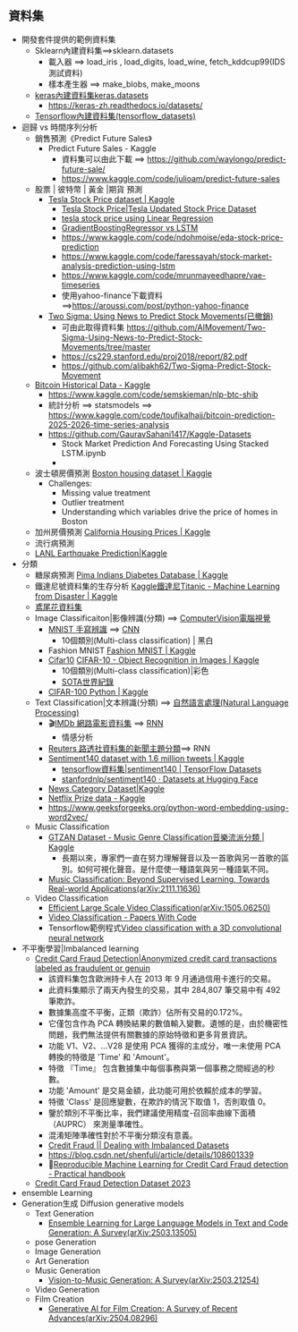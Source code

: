 ## 資料集 
- 開發套件提供的範例資料集 
  - Sklearn內建資料集==>sklearn.datasets
    - 載入器 ==> load_iris , load_digits, load_wine, fetch_kddcup99(IDS測試資料)
    - 樣本產生器 ==> make_blobs, make_moons
  - [keras內建資料集keras.datasets](https://keras.io/api/datasets/)
    - https://keras-zh.readthedocs.io/datasets/ 
  - [Tensorflow內建資料集(tensorflow_datasets)](https://www.tensorflow.org/datasets/catalog/overview#all_datasets)
- 迴歸 vs 時間序列分析
  - 銷售預測《Predict Future Sales》
    - Predict Future Sales - Kaggle
      - 資料集可以由此下載 ==> https://github.com/waylongo/predict-future-sale/
      - https://www.kaggle.com/code/julioam/predict-future-sales 
  - 股票 | 彼特幣 | 黃金 |期貨 預測
    - [Tesla Stock Price dataset | Kaggle](https://www.kaggle.com/datasets/rpaguirre/tesla-stock-price/data)
      - [Tesla Stock Price|Tesla Updated Stock Price Dataset]()
      - [tesla stock price using Linear Regression](https://www.kaggle.com/code/fareedalianwar/tesla-stock-price-using-linear-regression)
      - [GradientBoostingRegressor vs LSTM](https://www.kaggle.com/code/ysfylmzygmrylmz/tesla-stock-price-prediction-gbm-lstm)
      - https://www.kaggle.com/code/ndohmoise/eda-stock-price-prediction
      - https://www.kaggle.com/code/faressayah/stock-market-analysis-prediction-using-lstm
      - https://www.kaggle.com/code/mrunmayeedhapre/vae-timeseries
      - 使用yahoo-finance下載資料 ==>https://aroussi.com/post/python-yahoo-finance
    - [Two Sigma: Using News to Predict Stock Movements(已撤銷)](https://www.kaggle.com/c/two-sigma-financial-news/data)
      - 可由此取得資料集  https://github.com/AIMovement/Two-Sigma-Using-News-to-Predict-Stock-Movements/tree/master
      - https://cs229.stanford.edu/proj2018/report/82.pdf
      - https://github.com/alibakh62/Two-Sigma-Predict-Stock-Movement
  - [Bitcoin Historical Data - Kaggle](https://www.kaggle.com/datasets/mczielinski/bitcoin-historical-data)
    - https://www.kaggle.com/code/semskieman/nlp-btc-shib
    - 統計分析 ==> statsmodels  ==> https://www.kaggle.com/code/toufikalhajj/bitcoin-prediction-2025-2026-time-series-analysis
    - https://github.com/GauravSahani1417/Kaggle-Datasets
      - Stock Market Prediction And Forecasting Using Stacked LSTM.ipynb
      -   
  - 波士頓房價預測 [Boston housing dataset | Kaggle](https://www.kaggle.com/datasets/altavish/boston-housing-dataset)
    - Challenges:
      - Missing value treatment
      - Outlier treatment
      - Understanding which variables drive the price of homes in Boston 
  - 加州房價預測 [California Housing Prices | Kaggle](https://www.kaggle.com/datasets/camnugent/california-housing-prices)
  - 流行病預測
  - [LANL Earthquake Prediction|Kaggle](https://www.kaggle.com/competitions/LANL-Earthquake-Prediction/code)
- 分類
  - 糖尿病預測 [Pima Indians Diabetes Database | Kaggle](https://www.kaggle.com/datasets/uciml/pima-indians-diabetes-database)
  - 鐵達尼號資料集的生存分析 [Kaggle鐵達尼Titanic - Machine Learning from Disaster | Kaggle](https://www.kaggle.com/c/titanic/overview)
  - [鳶尾花資料集](IRIS.MD)
  - Image Classificaiton|影像辨識(分類) ==> [ComputerVision電腦視覺](CV.md)
    - [MNIST 手寫辨識](MNIST.md) ==> [CNN](CNN.md)
      - 10個類別(Multi-class classification) | 黑白 
    - Fashion MNIST [Fashion MNIST | Kaggle](https://www.kaggle.com/datasets/zalando-research/fashionmnist)
    - [Cifar10](Cifar10.md) [CIFAR-10 - Object Recognition in Images | Kaggle](https://www.kaggle.com/c/cifar-10/code)
      - 10個類別(Multi-class classification)|彩色
      - [SOTA世界紀錄](https://paperswithcode.com/sota/image-classification-on-cifar-10)
    - [CIFAR-100 Python | Kaggle](https://www.kaggle.com/datasets/fedesoriano/cifar100)
  - Text Classification|文本辨識(分類) ==> [自然語言處理(Natural Language Processing)](NLP.md)
    - 🎬[IMDb 網路電影資料集](IMDb.md) ==> [RNN](RNN.md) 
      - 情感分析
    - [Reuters 路透社資料集的新聞主題分類](Reuters.md)==> RNN
    - [Sentiment140 dataset with 1.6 million tweets | Kaggle](https://www.kaggle.com/datasets/kazanova/sentiment140)
      - [tensorflow資料集|sentiment140 | TensorFlow Datasets](https://www.tensorflow.org/datasets/catalog/sentiment140)
      - [stanfordnlp/sentiment140 · Datasets at Hugging Face](https://huggingface.co/datasets/stanfordnlp/sentiment140)
    - [News Category Dataset|Kaggle](https://www.kaggle.com/datasets/rmisra/news-category-dataset)
    - [Netflix Prize data - Kaggle](https://www.kaggle.com/datasets/netflix-inc/netflix-prize-data)
    - https://www.geeksforgeeks.org/python-word-embedding-using-word2vec/
  - Music Classification
    - [GTZAN Dataset - Music Genre Classification音樂流派分類 | Kaggle](arXiv:2111.11636)
      - 長期以來，專家們一直在努力理解聲音以及一首歌與另一首歌的區別。如何可視化聲音。是什麼使一種語氣與另一種語氣不同。 
    - [Music Classification: Beyond Supervised Learning, Towards Real-world Applications(arXiv:2111.11636)](https://arxiv.org/abs/2111.11636) 
  - Video Classification
    - [Efficient Large Scale Video Classification(arXiv:1505.06250)](https://arxiv.org/abs/1505.06250)
    - [Video Classification - Papers With Code](https://paperswithcode.com/task/video-classification)
    - Tensorflow範例程式[Video classification with a 3D convolutional neural network](https://www.tensorflow.org/tutorials/video/video_classification)
- 不平衡學習|Imbalanced learning
  - [Credit Card Fraud Detection|Anonymized credit card transactions labeled as fraudulent or genuin](https://www.kaggle.com/datasets/mlg-ulb/creditcardfraud)
    - 該資料集包含歐洲持卡人在 2013 年 9 月通過信用卡進行的交易。
    - 此資料集顯示了兩天內發生的交易，其中 284,807 筆交易中有 492 筆欺詐。
    - 數據集高度不平衡，正類（欺詐）佔所有交易的0.172%。
    - 它僅包含作為 PCA 轉換結果的數值輸入變數。遺憾的是，由於機密性問題，我們無法提供有關數據的原始特徵和更多背景資訊。
    - 功能 V1、V2、...V28 是使用 PCA 獲得的主成分，唯一未使用 PCA 轉換的特徵是 'Time' 和 'Amount'。
    - 特徵 『Time』 包含數據集中每個事務與第一個事務之間經過的秒數。
    - 功能 'Amount' 是交易金額，此功能可用於依賴於成本的學習。
    - 特徵 'Class' 是回應變數，在欺詐的情況下取值 1，否則取值 0。
    - 鑒於類別不平衡比率，我們建議使用精度-召回率曲線下面積 （AUPRC） 來測量準確性。
    - 混淆矩陣準確性對於不平衡分類沒有意義。
    - [Credit Fraud || Dealing with Imbalanced Datasets](https://www.kaggle.com/code/janiobachmann/credit-fraud-dealing-with-imbalanced-datasets)
    - https://blog.csdn.net/shenfuli/article/details/108601339
    - 📓[Reproducible Machine Learning for Credit Card Fraud detection - Practical handbook](https://fraud-detection-handbook.github.io/fraud-detection-handbook/Foreword.html)
  - [Credit Card Fraud Detection Dataset 2023](https://www.kaggle.com/datasets/nelgiriyewithana/credit-card-fraud-detection-dataset-2023) 
- ensemble Learning
- Generation生成 Diffusion generative models
  - Text Generation
    - [Ensemble Learning for Large Language Models in Text and Code Generation: A Survey(arXiv:2503.13505)](https://arxiv.org/abs/2503.13505) 
  - pose Generation
  - Image Generation
  - Art Generation
  - Music Generation
    - [Vision-to-Music Generation: A Survey(arXiv:2503.21254)](https://arxiv.org/abs/2503.21254) 
  - Video Generation
  - Film Creation
    - [Generative AI for Film Creation: A Survey of Recent Advances(arXiv:2504.08296)](https://arxiv.org/abs/2504.08296) 
